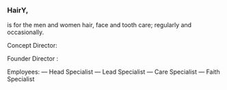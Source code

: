 ### HairY,

is for the men and women hair, face and tooth care; regularly and occasionally.

Concept Director:

Founder Director :

Employees:
 — Head Specialist
 — Lead Specialist
 — Care Specialist
 — Faith Specialist
